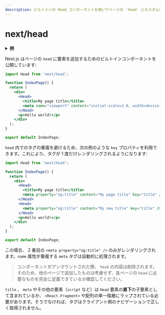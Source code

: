 ```yaml
---
description: ビルトインの Head コンポーネントを用いてページの `head` にカスタム要素を追加します。
---
```


# next/head

<details>
  <summary><b>例</b></summary>
  <ul>
    <li><a href="https://github.com/zeit/next.js/tree/canary/examples/head-elements">ヘッド要素</a></li>
    <li><a href="https://github.com/zeit/next.js/tree/canary/examples/layout-component">レイアウトコンポーネント</a></li>
  </ul>
</details>

Next.js はページの `head` に要素を追加するためのビルトインコンポーネントを公開しています:

```jsx
import Head from 'next/head';

function IndexPage() {
  return (
    <div>
      <Head>
        <title>My page title</title>
        <meta name="viewport" content="initial-scale=1.0, width=device-width" />
      </Head>
      <p>Hello world!</p>
    </div>
  );
}

export default IndexPage;
```

`head` 内でのタグの重複を避けるため、次の例のような `key` プロパティを利用できます。これにより、タグが 1 度だけレンダリングされるようになります:

```jsx
import Head from 'next/head';

function IndexPage() {
  return (
    <div>
      <Head>
        <title>My page title</title>
        <meta property="og:title" content="My page title" key="title" />
      </Head>
      <Head>
        <meta property="og:title" content="My new title" key="title" />
      </Head>
      <p>Hello world!</p>
    </div>
  );
}

export default IndexPage;
```

この場合、 2 番目の `<meta property="og:title" />` のみがレンダリングされます。`name` 属性が重複する `meta` タグは自動的に処理されます。

> コンポーネントがアンマウントされた際、 `head` の内容は削除されます。そのため、他のページで追加したものは考慮せず、各ページの `head` に必要なものを完全に定義できているか確認してください。

`title` 、 `meta` やその他の要素（`script` など）は `Head` 要素の**直下**の子要素として含まれているか、
`<React.Fragment>` や配列の単一階層にラップされている必要があります。そうでなければ、タグはクライアント側のナビゲーションで正しく取得されません。

